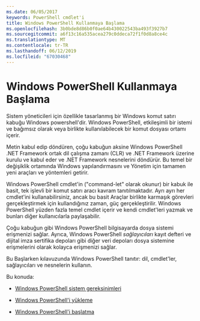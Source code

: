 ```yaml
---
ms.date: 06/05/2017
keywords: PowerShell cmdlet'i
title: Windows PowerShell Kullanmaya Başlama
ms.openlocfilehash: 3b0bde8d86b0f0ae64b430022543ba493f3927b7
ms.sourcegitcommit: a6f13c16a535acea279c0ddeca72f1f0d8a8ce4c
ms.translationtype: MT
ms.contentlocale: tr-TR
ms.lasthandoff: 06/12/2019
ms.locfileid: "67030468"
---
```

# <a name="getting-started-with-windows-powershell"></a>Windows PowerShell Kullanmaya Başlama
Sistem yöneticileri için özellikle tasarlanmış bir Windows komut satırı kabuğu Windows powershell'dir. Windows PowerShell, etkileşimli bir istemi ve bağımsız olarak veya birlikte kullanılabilecek bir komut dosyası ortamı içerir.

Metin kabul edip döndüren, çoğu kabuğun aksine Windows PowerShell .NET Framework ortak dil çalışma zamanı (CLR) ve .NET Framework üzerine kurulu ve kabul eder ve .NET Framework nesnelerini döndürür. Bu temel bir değişiklik ortamında Windows yapılandırmasını ve Yönetim için tamamen yeni araçları ve yöntemleri getirir.

Windows PowerShell cmdlet'in ("command-let" olarak okunur) bir kabuk ile basit, tek işlevli bir komut satırı aracı kavram tanıtılmaktadır. Ayrı ayrı her cmdlet'ini kullanabilirsiniz, ancak bu basit Araçlar birlikte karmaşık görevleri gerçekleştirmek için kullandığınız zaman, güç gerçekleştirilir. Windows PowerShell yüzden fazla temel cmdlet içerir ve kendi cmdlet'leri yazmak ve bunları diğer kullanıcılarla paylaşabilir.

Çoğu kabuğun gibi Windows PowerShell bilgisayarda dosya sistemi erişmenizi sağlar. Ayrıca, Windows PowerShell *sağlayıcıları* kayıt defteri ve dijital imza sertifika depoları gibi diğer veri depoları dosya sistemine erişmelerini olarak kolayca erişmenizi sağlar.

Bu Başlarken kılavuzunda Windows PowerShell tanıtır: dil, cmdlet'ler, sağlayıcıları ve nesnelerin kullanın.

Bu konuda:

- [Windows PowerShell sistem gereksinimleri](../setup/Windows-PowerShell-System-Requirements.md)

- [Windows PowerShell'i yükleme](../setup/Installing-Windows-PowerShell.md)

- [Windows PowerShell'i başlatma](../setup/Starting-Windows-PowerShell.md)
